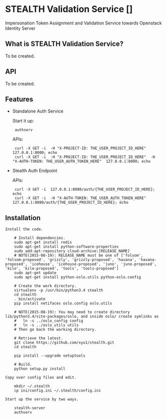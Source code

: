 STEALTH Validation Service []
=====

Impersonation Token Assignment and Validation Service towards Openstack Identity Server


What is STEALTH Validation Service?
--------------
To be created.

API
---
To be created.

Features
--------

 * Standalone Auth Service

    Start it up:

        authserv

    APIs:

        curl -X GET -i  -H "X-PROJECT-ID: THE_USER_PROJECT_ID_HERE"   127.0.0.1:8000; echo
        curl -X GET -i  -H "X-PROJECT-ID: THE_USER_PROJECT_ID_HERE"  -H "X-AUTH-TOKEN: THE_USER_AUTH_TOKEN_HERE"  127.0.0.1:8000; echo


 * Stealth Auth Endpoint

    APIs:

        curl -X GET -i  127.0.0.1:8080/auth/{THE_USER_PROJECT_ID_HERE}; echo
        curl -X GET -i  -H "X-AUTH-TOKEN: THE_USER_AUTH_TOKEN_HERE"   127.0.0.1:8080/auth/{THE_USER_PROJECT_ID_HERE}; echo



Installation
------------

    Install the code.

        # Install dependencies.
        sudo apt-get install redis
        sudo apt-get install python-software-properties
        sudo add-apt-repository cloud-archive:[RELEASE_NAME]
        # NOTE(2015-08-19): RELEASE_NAME must be one of ['folsom', 'folsom-proposed', 'grizzly', 'grizzly-proposed', 'havana', 'havana-proposed', 'icehouse', 'icehouse-proposed', 'juno', 'juno-proposed', 'kilo', 'kilo-proposed', 'tools', 'tools-proposed']
        sudo apt-get update
        sudo apt-get install python-oslo.utils python-oslo.config

        # Create the work directory.
        virtualenv -p /usr/bin/python3.4 stealth
        cd stealth
        . bin/activate
        pip install netifaces oslo.config oslo.utils

        # NOTE(2015-08-19): You may need to create directory lib/python3.4/site-packages/oslo, and inside oslo/ create symlinks as
        #   ln -s ../oslo_config config
        #   ln -s ../oslo_utils utils
        # Then go back the working directory.

        # Retrieve the latest.
        git clone https://github.com/xyu1/stealth.git
        cd stealth

        pip install --upgrade setuptools

        # Build.
        python setup.py install

    Copy over config files and edit.

        mkdir ~/.stealth
        cp ini/config.ini ~/.stealth/config.ini

    Start up the service by two ways.

        stealth-server
        authserv

